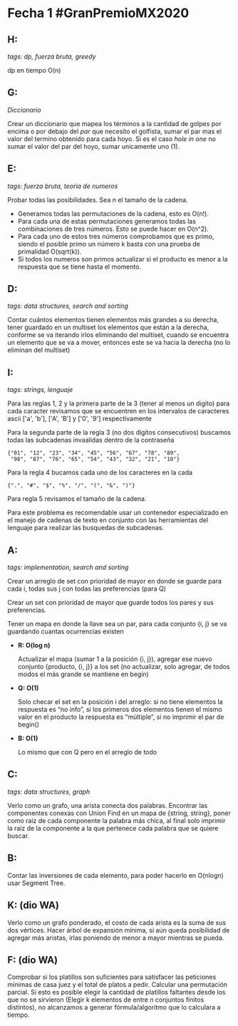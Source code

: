 # Fecha 1 \#GranPremioMX2020

## H:

*tags: dp, fuerza bruta, greedy*

dp en tiempo O(n)

## G:

*Diccionario*

Crear un diccionario que mapea los términos a la cantidad de golpes por encima o por debajo del *par* que necesito el golfista, sumar el par mas el valor del termino obtenido para cada hoyo. Si es el caso *hole in one* no sumar el valor del par del hoyo, sumar unicamente uno (1).

## E:
*tags: fuerza bruta, teoria de numeros*

Probar todas las posibilidades. Sea $n$ el tamaño de la cadena.
* Generamos todas las permutaciones de la cadena, esto es O(n!).
* Para cada una de estas permutaciones generamos todas las combinaciones de tres números. Esto se puede hacer en O(n^2).
* Para cada uno de estos tres números comprobamos que es primo, siendo el posible primo un número k basta con una prueba de primalidad O(sqrt(k)).
* Si todos los numeros son primos actualizar si el producto es menor a la respuesta que se tiene hasta el momento.

## D:

*tags: data structures, search and sorting*

Contar cuántos elementos tienen elementos más grandes a su derecha, tener guardado en un multiset los elementos que están a la derecha, conforme se va iterando irlos eliminando del multiset, cuando se encuentra un elemento que se va a mover, entonces este se va hacia la derecha (no lo eliminan del multiset)

## I:
*tags: strings, lenguaje*

Para las reglas 1, 2 y la primera parte de la 3 (tener al menos un digito) para cada caracter revisamos que se encuentren en los intervalos de caracteres ascii ['a', 'b'], ['A', 'B'] y ['0', '9'] respectivamente

Para la segunda parte de la regla 3 (no dos digitos consecutivos) buscamos todas las subcadenas invaalidas dentro de la contraseña
  ```
  {"01", "12", "23", "34", "45", "56", "67", "78", "89",
   "98", "87", "76", "65", "54", "43", "32", "21", "10"}
  ```
  
Para la regla 4 bucamos cada uno de los caracteres en la cada
  ```
  {".", "#", "$", "%", "/", "(", "&", ")"}
  ```
  
Para regla 5 revisamos el tamaño de la cadena.

Para este problema es recomendable usar un contenedor especializado en el manejo de cadenas de texto en conjunto con las herramientas del lenguaje para realizar las busquedas de subcadenas.
  

## A:

*tags: implementation, search and sorting*

Crear un arreglo de set con prioridad de mayor en donde se guarde para cada i, todas sus j con todas las preferencias (para Q)

Crear un set con prioridad de mayor que guarde todos los pares y sus preferencias.

Tener un mapa en donde la llave sea un par, para cada conjunto  {i, j} se va guardando cuantas ocurrencias existen

* **R: O(log n)**

  Actualizar el mapa (sumar 1 a la posición {i, j}), agregar ese nuevo conjunto {producto, {i, j}} a los set (no actualizar, solo agregar, de todos modos el más grande se mantiene en begin)

* **Q: O(1)**

  Solo checar el set en la posición i del arreglo: si no tiene elementos la respuesta es “no info”, si los primeros dos elementos tienen el mismo valor en el producto la respuesta es “múltiple”, si no imprimir el par de begin()

* **B: O(1)**

  Lo mismo que con Q pero en el arreglo de todo

## C:
*tags: data structures, graph*

Verlo como un grafo, una arista conecta dos palabras. Encontrar las componentes conexas con Union Find en un mapa de {string, string}, poner como raíz de cada componente la palabra más chica, al final solo imprimir la raíz de la componente a la que pertenece cada palabra que se quiere buscar.

## B:

Contar las inversiones de cada elemento, para poder hacerlo en O(nlogn) usar Segment Tree.

## K: (dio WA)

Verlo como un grafo ponderado, el costo de cada arista es la suma de sus dos vértices.
Hacer árbol de expansión mínima, si aún queda posibilidad de agregar más aristas, irlas poniendo de menor a mayor mientras se pueda.

## F: (dio WA)

Comprobar si los platillos son suficientes para satisfacer las peticiones mínimas de casa juez y el total de platos a pedir. Calcular una permutación parcial. Si esto es posible elegir la cantidad de platillos faltantes desde los que no se sirvieron (Elegir k elementos de entre n conjuntos finitos distintos), no alcanzamos a generar fórmula/algoritmo que lo calculara a tiempo.
